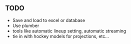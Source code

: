 ## TODO
* Save and load to excel or database
* Use plumber
* tools like automatic lineup setting, automatic streaming
* tie in with hockey models for projections, etc...